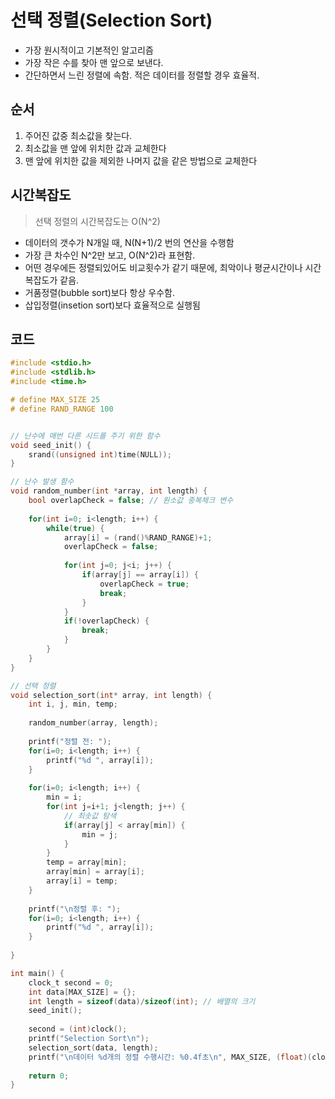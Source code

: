 # 선택 정렬(Selection Sort)

- 가장 원시적이고 기본적인 알고리즘
- 가장 작은 수를 찾아 맨 앞으로 보낸다.
- 간단하면서 느린 정렬에 속함. 적은 데이터를 정렬할 경우 효율적.



## **순서**

1. 주어진 값중 최소값을 찾는다.
2. 최소값을 맨 앞에 위치한 값과 교체한다
3. 맨 앞에 위치한 값을 제외한 나머지 값을 같은 방법으로 교체한다



## 시간복잡도

> 선택 정렬의 시간복잡도는 O(N^2)

- 데이터의 갯수가 N개일 때, N(N+1)/2 번의 연산을 수행함
- 가장 큰 차수인 N^2만 보고, O(N^2)라 표현함.
- 어떤 경우에든 정렬되있어도 비교횟수가 같기 때문에, 최악이나 평균시간이나 시간복잡도가 같음.
- 거품정렬(bubble sort)보다 항상 우수함.
- 삽입정렬(insetion sort)보다 효율적으로 실행됨

## 코드

```c
#include <stdio.h>
#include <stdlib.h>
#include <time.h>

# define MAX_SIZE 25
# define RAND_RANGE 100


// 난수에 매번 다른 시드를 주기 위한 함수 
void seed_init() {
	srand((unsigned int)time(NULL));
} 

// 난수 발생 함수 
void random_number(int *array, int length) {
	bool overlapCheck = false; // 원소값 중복체크 변수 
	 
	for(int i=0; i<length; i++) {
		while(true) {
			array[i] = (rand()%RAND_RANGE)+1;
			overlapCheck = false;
			
			for(int j=0; j<i; j++) {
				if(array[j] == array[i]) {
					overlapCheck = true;
					break;
				}
			}
			if(!overlapCheck) {
				break;
			}
		}	
	}	
}

// 선택 정렬 
void selection_sort(int* array, int length) {
	int i, j, min, temp;
	
	random_number(array, length);
	
	printf("정렬 전: ");
	for(i=0; i<length; i++) {
		printf("%d ", array[i]);
	}
	
	for(i=0; i<length; i++) {
		min = i;
		for(int j=i+1; j<length; j++) {
			// 최솟값 탐색 
			if(array[j] < array[min]) {
				min = j;
			}
 		}
 		temp = array[min];
 		array[min] = array[i];
 		array[i] = temp;
	} 
	
	printf("\n정렬 후: "); 
	for(i=0; i<length; i++) {
		printf("%d ", array[i]);
	}
	
}

int main() {
	clock_t second = 0;
	int data[MAX_SIZE] = {};
	int length = sizeof(data)/sizeof(int); // 배열의 크기
	seed_init();
	
	second = (int)clock();
	printf("Selection Sort\n");
	selection_sort(data, length);
	printf("\n데이터 %d개의 정렬 수행시간: %0.4f초\n", MAX_SIZE, (float)(clock() - second) /CLOCKS_PER_SEC);   //요기까지 걸린 시간은?
	
	return 0;
}
```

